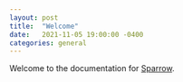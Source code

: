 ```yaml
---
layout: post
title:  "Welcome"
date:   2021-11-05 19:00:00 -0400
categories: general
---
```

Welcome to the documentation for [Sparrow](https://sparrowvideo.com).
